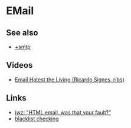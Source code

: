 # EMail

See also
--------

* [+smtp](./email/smtp.markdown)


Videos
------

* [Email Hatest the Living (Ricardo Signes, rjbs)](https://www.youtube.com/watch?v=4s9IjkMAmns)


Links
-----

* [jwz: "HTML email, was that your fault?"](https://www.jwz.org/blog/2017/09/html-email-was-that-your-fault/)
* [blacklist checking](https://mxtoolbox.com/SuperTool.aspx)


